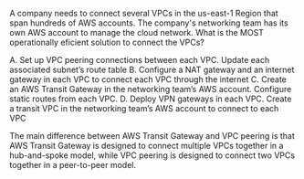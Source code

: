 A company needs to connect several VPCs in the us-east-1 Region that span hundreds of AWS accounts. The company's networking team has its own AWS account to manage the cloud network. What is the MOST operationally eficient solution to connect the VPCs? 

A. Set up VPC peering connections between each VPC. Update each associated subnet’s route table 
B. Configure a NAT gateway and an internet gateway in each VPC to connect each VPC through the internet 
C. Create an AWS Transit Gateway in the networking team’s AWS account. Configure static routes from each VPC. 
D. Deploy VPN gateways in each VPC. Create a transit VPC in the networking team’s AWS account to connect to each VPC

The main difference between AWS Transit Gateway and VPC peering is that AWS Transit Gateway is designed to connect multiple VPCs together in a hub-and-spoke model, while VPC peering is designed to connect two VPCs together in a peer-to-peer model.